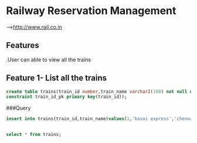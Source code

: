 # Railway Reservation Management
-->http://www.rail.co.in
## Features
.User can able to view all the trains 

## Feature 1- List all the trains 
```sql
create table trains(train_id number,train_name varchar2(100) not null unique ,journey_starts varchar2(100)not null,journey_ends varchar 2(100) not null,birth_type varchar2(100) not null,train_time date not null,
constraint train_id_pk primary key(train_id));
```

###Query
```sql
insert into trains(train_id,train_name)values(1,'kovai express','chennai','kovai',sitting',to_date('2019-dec-31 17:30,'YYYY-MM-DD HH24:MI');


select * from trains;
```
